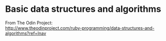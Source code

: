 # Basic data structures and algorithms

From The Odin Project:<br>
http://www.theodinproject.com/ruby-programming/data-structures-and-algorithms?ref=lnav